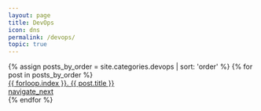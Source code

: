 ```yaml
---
layout: page
title: DevOps
icon: dns
permalink: /devops/
topic: true
---
```


<div class='list'>
  {% assign posts_by_order = site.categories.devops | sort: 'order' %}
  {% for post in posts_by_order %}
    <a href="{{ post.url }}" class='list-item'>
      <div class='list-item__content'>
        <div class='list-item-title'>{{ forloop.index }}. {{ post.title }}</div>
      </div>
      <div class='btn-secondary btn--icon btn--small'>
        <span class='material-symbols-outlined'>navigate_next</span>
      </div>
    </a>
  {% endfor %}
</div>
